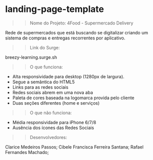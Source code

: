 # landing-page-template

>> Nome do Projeto: 4Food - Supermercado Delivery

Rede de supermercados que está buscando se digitalizar criando um sistema de compras e entregas recorrentes por aplicativo.

>> Link do Surge:  

breezy-learning.surge.sh

>> O que funciona:
- Alta responsividade para desktop (1280px de largura).
- Segue a semântica do HTML5
- Links para as redes sociais
- Redes sociais abrem em uma nova aba
- Paleta de cores baseada na logomarca provida pelo cliente
- Duas seções diferentes (home e serviços)


>> O que não funciona:
- Média responsividade para iPhone 6/7/8
- Ausência dos ícones das Redes Sociais


>> Desenvolvedores:

Clarice Medeiros Passos;
Cibele Francisca Ferreira Santana;
Rafael Fernandes Machado;

